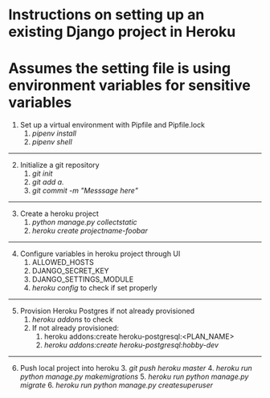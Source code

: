 # Instructions on setting up an existing Django project in Heroku
# Assumes the setting file is using environment variables for sensitive variables

1. Set up a virtual environment with Pipfile and Pipfile.lock
    1. *pipenv install*
    2. *pipenv shell*

------------------------------------------------
2. Initialize a git repository
    1. *git init*
    2. *git add a.*
    3. *git commit -m "Messsage here"*

------------------------------------------------
3. Create a heroku project 
    1. *python manage.py collectstatic*
    2. *heroku create projectname-foobar*

------------------------------------------------
4. Configure variables in heroku project through UI
    1. ALLOWED_HOSTS
    2. DJANGO_SECRET_KEY
    3. DJANGO_SETTINGS_MODULE
    4. *heroku config* to check if set properly

------------------------------------------------
5. Provision Heroku Postgres if not already provisioned
    1. *heroku addons* to check
    2. If not already provisioned:
        1. heroku addons:create heroku-postgresql:<PLAN_NAME>
        2. *heroku addons:create heroku-postgresql:hobby-dev*

------------------------------------------------
6. Push local project into heroku
        3. *git push heroku master*
        4. *heroku run python manage.py makemigrations*
        5. *heroku run python manage.py migrate*
        6. *heroku run python manage.py createsuperuser*
